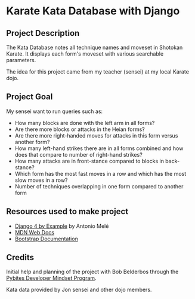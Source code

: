 # Karate Kata Database with Django

## Project Description
The Kata Database notes all technique names and moveset in Shotokan Karate.
It displays each form's moveset with various searchable parameters.

The idea for this project came from my teacher (sensei) at my local Karate dojo. 

## Project Goal
My sensei want to run queries such as:

- How many blocks are done with the left arm in all forms?
- Are there more blocks or attacks in the Heian forms?
- Are there more right-handed moves for attacks in this form versus another form?
- How many left-hand strikes there are in all forms combined and how does that 
compare to number of right-hand strikes?
- How many attacks are in front-stance compared to blocks in back-stance?
- Which form has the most fast moves in a row and which has the most slow moves in a row?
- Number of techniques overlapping in one form compared to another form

## Resources used to make project
- [Django 4 by Example](https://djangobyexample.com/) by Antonio Melé
- [MDN Web Docs](https://developer.mozilla.org/en-US/docs/Learn/Server-side/Django)
- [Bootstrap Documentation](https://getbootstrap.com/docs/5.3/getting-started/introduction/)

## Credits
Initial help and planning of the project with Bob Belderbos through the [Pybites Developer 
Mindset Program](https://pybit.es/catalogue/the-pdm-program/).

Kata data provided by Jon sensei and other dojo members.
